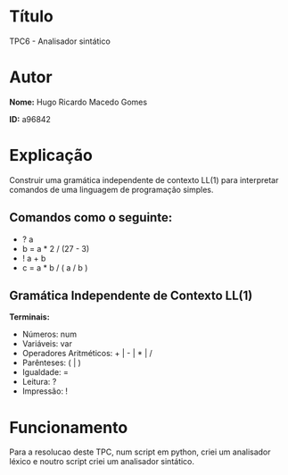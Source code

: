 # Título
TPC6 - Analisador sintático

# Autor
**Nome:** Hugo Ricardo Macedo Gomes

**ID:** a96842

# Explicação
Construir uma gramática independente de contexto LL(1) para interpretar comandos de uma linguagem de programação simples.

## Comandos como o seguinte:
- ? a
- b = a * 2 / (27 - 3)
- ! a + b
- c = a * b / ( a / b )

## Gramática Independente de Contexto LL(1)
**Terminais:**
- Números: num
- Variáveis: var
- Operadores Aritméticos: + | - | * | /
- Parênteses: ( | )
- Igualdade: =
- Leitura: ?
- Impressão: !

# Funcionamento
Para a resolucao deste TPC, num script em python, criei um analisador léxico e noutro script criei um analisador sintático. 


